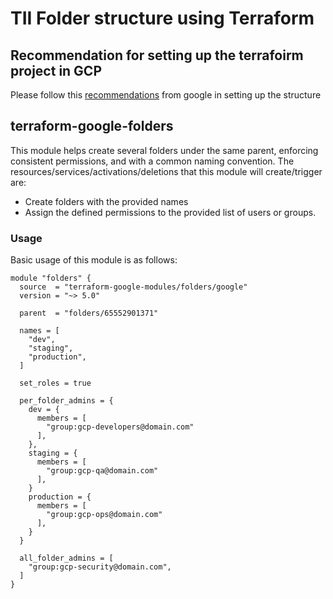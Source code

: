 # TII Folder structure using Terraform

## Recommendation for setting up the terrafoirm project in GCP
Please follow this [recommendations](https://cloud.google.com/docs/terraform/best-practices/general-style-structure) from google in setting up the structure

## terraform-google-folders
This module helps create several folders under the same parent, enforcing consistent permissions, and with a common naming convention.
The resources/services/activations/deletions that this module will create/trigger are:

- Create folders with the provided names
- Assign the defined permissions to the provided list of users or groups.

### Usage
Basic usage of this module is as follows:

```
module "folders" {
  source  = "terraform-google-modules/folders/google"
  version = "~> 5.0"

  parent  = "folders/65552901371"

  names = [
    "dev",
    "staging",
    "production",
  ]

  set_roles = true

  per_folder_admins = {
    dev = {
      members = [
        "group:gcp-developers@domain.com"
      ],
    },
    staging = {
      members = [
        "group:gcp-qa@domain.com"
      ],
    }
    production = {
      members = [
        "group:gcp-ops@domain.com"
      ],
    }
  }

  all_folder_admins = [
    "group:gcp-security@domain.com",
  ]
}

```

